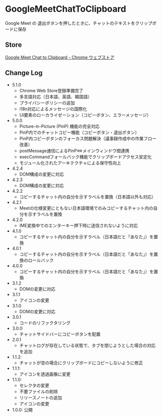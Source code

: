 # GoogleMeetChatToClipboard

Google Meet の 退出ボタンを押したときに、チャットのテキストをクリップボードに保存

## Store

[Google Meet Chat to Clipboard - Chrome ウェブストア](https://chromewebstore.google.com/detail/google-meet-chat-to-clipb/djoaekihkgkgcgckfjakaekoiplcpoec)

## Change Log

- 5.1.0
  * Chrome Web Store登録準備完了
  * 多言語対応（日本語、英語、韓国語）
  * プライバシーポリシーの追加
  * i18n対応によるメッセージの国際化
  * UI要素のローカライゼーション（コピーボタン、エラーメッセージ）
- 5.0.0
  * Picture-in-Picture (PinP) 機能の完全対応
  * PinP内でのチャットコピー機能（コピーボタン・退出ボタン）
  * PinP内コピーボタンのフォーカス問題解決（議事録作成中の作業フロー改善）
  * postMessage通信によるPinP⇔メインウィンドウ間連携
  * execCommandフォールバック機能でクリップボードアクセス安定化
  * モジュール化されたアーキテクチャによる保守性向上
- 4.2.4
  * DOM構成の変更に対応
- 4.2.3
  * DOM構成の変更に対応
- 4.2.2
  * コピーするチャット内の自分を示すラベルを置換（日本語以外も対応）
- 4.2.1
  * Meetの仕様変更にともない日本語環境でのみコピーするチャット内の自分を示すラベルを置換
- 4.2.0
  * IME変換中でのエンターキー押下時に送信されないように対応
- 4.1.0
  * コピーするチャット内の自分を示すラベル（日本語だと「あなた」）を置換
- 4.0.1
  * コピーするチャット内の自分を示すラベル（日本語だと「あなた」）を置換のロールバック
- 4.0.0
  * コピーするチャット内の自分を示すラベル（日本語だと「あなた」）を置換
- 3.1.2
  * DOMの変更に対応
- 3.1.1
  * アイコンの変更
- 3.1.0
  * DOMの変更に対応
- 3.0.1
  * コードのリファクタリング
- 3.0.0
  * チャットサイドバーにコピーボタンを配置
- 2.0.1
  * チャットログが存在している状態で、タブを閉じようとした場合の対応を追加
- 1.1.2:
  * チャットが空の場合にクリップボードにコピーしないように修正
- 1.1.1:
  * アイコンを透過画像に変更
- 1.1.0: 
  * セレクタの変更
  * 不要ファイルの削除
  * リリースノートの追加
  * アイコンの変更
- 1.0.0: 公開